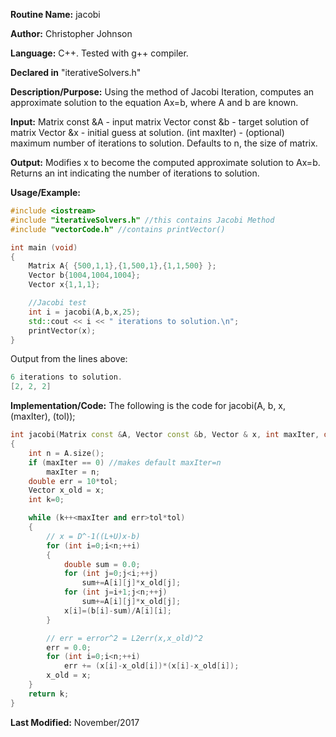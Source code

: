 **Routine Name:** jacobi

**Author:** Christopher Johnson

**Language:** C++. Tested with g++ compiler.

**Declared in** "iterativeSolvers.h"

**Description/Purpose:** 
Using the method of Jacobi Iteration, computes an approximate solution to the equation Ax=b, where A and b are known.

**Input:**
Matrix const &A - input matrix
Vector const &b - target solution of matrix
Vector &x - initial guess at solution.
(int maxIter) - (optional) maximum number of iterations to solution. Defaults to n, the size of matrix.


**Output:**
Modifies x to become the computed approximate solution to Ax=b.
Returns an int indicating the number of iterations to solution.

**Usage/Example:**

```C++
#include <iostream>
#include "iterativeSolvers.h" //this contains Jacobi Method
#include "vectorCode.h" //contains printVector()

int main (void)
{
	Matrix A{ {500,1,1},{1,500,1},{1,1,500} };
	Vector b{1004,1004,1004};
	Vector x{1,1,1};

	//Jacobi test
	int i = jacobi(A,b,x,25);
	std::cout << i << " iterations to solution.\n";
	printVector(x);
}
```
Output from the lines above:
```c++
6 iterations to solution.
[2, 2, 2]
```


**Implementation/Code:** The following is the code for jacobi(A, b, x, (maxIter), (tol));
```c++
int jacobi(Matrix const &A, Vector const &b, Vector & x, int maxIter, double tol)
{
	int n = A.size();
	if (maxIter == 0) //makes default maxIter=n
		maxIter = n;
	double err = 10*tol;
	Vector x_old = x;
	int k=0;

	while (k++<maxIter and err>tol*tol)
	{
		// x = D^-1((L+U)x-b)
		for (int i=0;i<n;++i)
		{
			double sum = 0.0;
			for (int j=0;j<i;++j)
				sum+=A[i][j]*x_old[j];
			for (int j=i+1;j<n;++j)
				sum+=A[i][j]*x_old[j];
			x[i]=(b[i]-sum)/A[i][i];
		}

		// err = error^2 = L2err(x,x_old)^2
		err = 0.0;
		for (int i=0;i<n;++i)
			err += (x[i]-x_old[i])*(x[i]-x_old[i]);
		x_old = x;
	}
	return k;
}
```
**Last Modified:** November/2017
